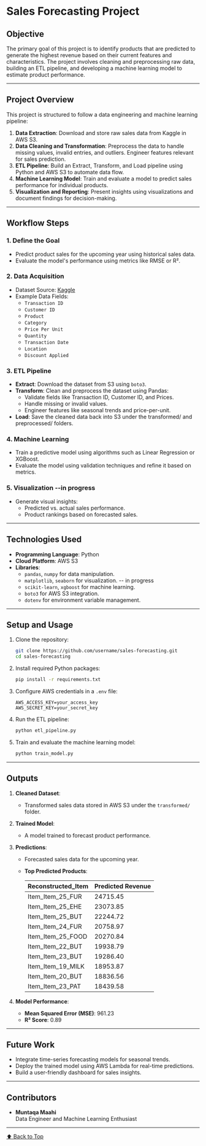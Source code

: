 
# Sales Forecasting Project

## **Objective**
The primary goal of this project is to identify products that are predicted to generate the highest revenue based on their current features and characteristics. The project involves cleaning and preprocessing raw data, building an ETL pipeline, and developing a machine learning model to estimate product performance.

---

## **Project Overview**
This project is structured to follow a data engineering and machine learning pipeline:
1. **Data Extraction**: Download and store raw sales data from Kaggle in AWS S3.
2. **Data Cleaning and Transformation**: Preprocess the data to handle missing values, invalid entries, and outliers. Engineer features relevant for sales prediction.
3. **ETL Pipeline**: Build an Extract, Transform, and Load pipeline using Python and AWS S3 to automate data flow.
4. **Machine Learning Model**: Train and evaluate a model to predict sales performance for individual products.
5. **Visualization and Reporting**: Present insights using visualizations and document findings for decision-making.

---

## **Workflow Steps**
### 1. **Define the Goal**
- Predict product sales for the upcoming year using historical sales data.
- Evaluate the model's performance using metrics like RMSE or R².

### 2. **Data Acquisition**
- Dataset Source: [Kaggle](https://www.kaggle.com)
- Example Data Fields:
  - `Transaction ID`
  - `Customer ID`
  - `Product`
  - `Category`
  - `Price Per Unit`
  - `Quantity`
  - `Transaction Date`
  - `Location`
  - `Discount Applied`

### 3. **ETL Pipeline**
- **Extract**: Download the dataset from S3 using `boto3`.
- **Transform**: Clean and preprocess the dataset using Pandas:
  - Validate fields like Transaction ID, Customer ID, and Prices.
  - Handle missing or invalid values.
  - Engineer features like seasonal trends and price-per-unit.
- **Load**:  Save the cleaned data back into S3 under the transformed/ and preprocessed/ folders.

### 4. **Machine Learning** 
- Train a predictive model using algorithms such as Linear Regression or XGBoost.
- Evaluate the model using validation techniques and refine it based on metrics.

### 5. **Visualization** --in progress
- Generate visual insights:
  - Predicted vs. actual sales performance.
  - Product rankings based on forecasted sales.

---

## **Technologies Used**
- **Programming Language**: Python
- **Cloud Platform**: AWS S3
- **Libraries**:
  - `pandas`, `numpy` for data manipulation.
  - `matplotlib`, `seaborn` for visualization. -- in progress
  - `scikit-learn`, `xgboost` for machine learning.
  - `boto3` for AWS S3 integration.
  - `dotenv` for environment variable management.

---

## **Setup and Usage**
1. Clone the repository:
   ```bash
   git clone https://github.com/username/sales-forecasting.git
   cd sales-forecasting
   ```
2. Install required Python packages:
   ```bash
   pip install -r requirements.txt
   ```
3. Configure AWS credentials in a `.env` file:
   ```
   AWS_ACCESS_KEY=your_access_key
   AWS_SECRET_KEY=your_secret_key
   ```
4. Run the ETL pipeline:
   ```bash
   python etl_pipeline.py
   ```
5. Train and evaluate the machine learning model:
   ```bash
   python train_model.py
   ```

---
## **Outputs**
1. **Cleaned Dataset**:
   - Transformed sales data stored in AWS S3 under the `transformed/` folder.
2. **Trained Model**:
   - A model trained to forecast product performance.
3. **Predictions**:
   - Forecasted sales data for the upcoming year.
   - **Top Predicted Products**:
   
     | Reconstructed_Item  | Predicted Revenue |
     |---------------------|-------------------|
     | Item_Item_25_FUR    | 24715.45          |
     | Item_Item_25_EHE    | 23073.85          |
     | Item_Item_25_BUT    | 22244.72          |
     | Item_Item_24_FUR    | 20758.97          |
     | Item_Item_25_FOOD   | 20270.84          |
     | Item_Item_22_BUT    | 19938.79          |
     | Item_Item_23_BUT    | 19286.40          |
     | Item_Item_19_MILK   | 18953.87          |
     | Item_Item_20_BUT    | 18836.56          |
     | Item_Item_23_PAT    | 18439.58          |

4. **Model Performance**:
   - **Mean Squared Error (MSE)**: 961.23
   - **R² Score**: 0.89

---

## **Future Work**
- Integrate time-series forecasting models for seasonal trends.
- Deploy the trained model using AWS Lambda for real-time predictions.
- Build a user-friendly dashboard for sales insights.

---

## **Contributors**
- **Muntaqa Maahi**  
  Data Engineer and Machine Learning Enthusiast

---

[⬆️ Back to Top](#sales-forecasting-project)